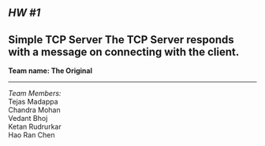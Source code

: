 ***HW #1***
----
**Simple TCP Server**
The TCP Server responds with a message on connecting with the client.
----
**Team name: The Original**

----
*Team Members:*<br /> 
Tejas Madappa <br />
Chandra Mohan <br />
Vedant Bhoj  <br />
Ketan Rudrurkar  <br />
Hao Ran Chen 
